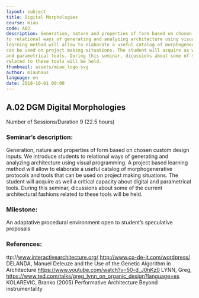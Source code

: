 ```yaml
---
layout: subject
title: Digital Morphologies
course: miau
code: A02
description: Generation, nature and properties of form based on chosen custom design inputs. We introduce students
to relational ways of generating and analyzing architecture using visual programming. A project based
learning method will allow to elaborate a useful catalog of morphogenerative protocols and tools that
can be used on project making situations. The student will acquire as well a critical capacity about digital
and parametrical tools. During this seminar, dicussions about some of the current architectural fashions
related to these tools will be held.
thumbnail: assets/miau_logo.svg
author: miauhaus
language: en
date: 2018-10-01 00:00
---
```

## A.02 DGM Digital Morphologies
Number of Sessions/Duration 9 (22.5 hours)

### Seminar’s description:
Generation, nature and properties of form based on chosen custom design inputs. We introduce students
to relational ways of generating and analyzing architecture using visual programming. A project based
learning method will allow to elaborate a useful catalog of morphogenerative protocols and tools that
can be used on project making situations. The student will acquire as well a critical capacity about digital
and parametrical tools. During this seminar, dicussions about some of the current architectural fashions
related to these tools will be held.   

### Milestone:
An adaptative procedural environment open to student’s speculative proposals

### References:
ttp://www.interactivearchitecture.org/
http://www.co-de-it.com/wordpress/
DELANDA, Manuel Deleuze and the Use of the Genetic Algorithm in Architecture
https://www.youtube.com/watch?v=50-d_J0hKz0
LYNN, Greg, https://www.ted.com/talks/greg_lynn_on_organic_design?language=es
KOLAREVIC, Branko (2005) Performative Architecture Beyond instrumentality

